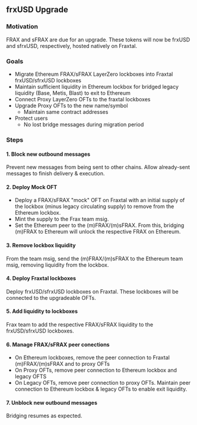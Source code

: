 ## frxUSD Upgrade

### Motivation
FRAX and sFRAX are due for an upgrade.  These tokens will now be frxUSD and sfrxUSD, respectively, hosted natively on Fraxtal.

### Goals
- Migrate Ethereum FRAX/sFRAX LayerZero lockboxes into Fraxtal frxUSD/sfrxUSD lockboxes
- Maintain sufficient liquidity in Ethereum lockbox for bridged legacy liquidity (Base, Metis, Blast) to exit to Ethereum
- Connect Proxy LayerZero OFTs to the fraxtal lockboxes
- Upgrade Proxy OFTs to the new name/symbol
    - Maintain same contract addresses
- Protect users
    - No lost bridge messages during migration period

### Steps
#### 1. Block new outbound messages
Prevent new messages from being sent to other chains.  Allow already-sent messages to finish delivery & execution.

#### 2. Deploy Mock OFT
- Deploy a FRAX/sFRAX "mock" OFT on Fraxtal with an initial supply of the lockbox (minus legacy circulating supply) to remove from the Ethereum lockbox.
- Mint the supply to the Frax team msig.
- Set the Ethereum peer to the (m)FRAX/(m)sFRAX.  From this, bridging (m)FRAX to Ethereum will unlock the respective FRAX on Ethereum.

#### 3. Remove lockbox liquidity
From the team msig, send the (m)FRAX/(m)sFRAX to the Ethereum team msig, removing liquidity from the lockbox.

#### 4. Deploy Fraxtal lockboxes
Deploy frxUSD/sfrxUSD lockboxes on Fraxtal. These lockboxes will be connected to the upgradeable OFTs.

#### 5. Add liquidity to lockboxes
Frax team to add the respective FRAX/sFRAX liquidity to the frxUSD/sfrxUSD lockboxes.

#### 6. Manage FRAX/sFRAX peer conections
- On Ethereum lockboxes, remove the peer connection to Fraxtal (m)FRAX/(m)sFRAX and to proxy OFTs
- On Proxy OFTs, remove peer connection to Ethereum lockbox and legacy OFTS
- On Legacy OFTs, remove peer connection to proxy OFTs. Maintain peer connection to Ethereum lockbox & legacy OFTs to enable exit liquidity. 

#### 7. Unblock new outbound messages
Bridging resumes as expected.